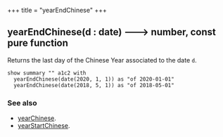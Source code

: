 +++
title = "yearEndChinese"
+++

## yearEndChinese(d : date) 🡒 number, const pure function

Returns the last day of the Chinese Year associated to the date `d`.

```envision
show summary "" a1c2 with
  yearEndChinese(date(2020, 1, 1)) as "of 2020-01-01"
  yearEndChinese(date(2018, 5, 1)) as "of 2018-05-01"
```

### See also

* [yearChinese](../yearchinese/).
* [yearStartChinese](../yearstartchinese/).
